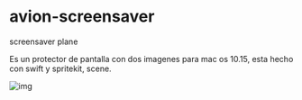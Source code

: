 # avion-screensaver
screensaver plane

Es un protector de pantalla con dos imagenes para mac os 10.15, esta hecho con swift y spritekit, scene.

<IMG SRC="https://repository-images.githubusercontent.com/338382890/a35cfb80-6d60-11eb-89aa-ff3fc9b8f9e9" ALT="img">
